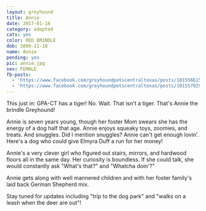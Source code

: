 ```yaml
---
layout: greyhound
title: Annie
date: 2017-01-16
category: adopted
cats: yes
color: RED BRINDLE
dob: 2009-11-18
name: Annie
pending: yes
pic: annie.jpg
sex: FEMALE
fb-posts:
  - 'https://www.facebook.com/greyhoundpetscentraltexas/posts/10155661536013572:0'
  - 'https://www.facebook.com/greyhoundpetscentraltexas/posts/10155792948883572'
---
```


This just in: GPA-CT has a tiger! No. Wait. That isn't a tiger. That's Annie the brindle Greyhound!

Annie is seven years young, though her foster Mom swears she has the energy of a dog half that age. Annie enjoys squeaky toys, zoomies, and treats. And snuggles. Did I mention snuggles? Annie can't get enough lovin'. Here's a dog who could give Elmyra Duff a run for her money!

Annie's a very clever girl who figured out stairs, mirrors, and hardwood floors all in the same day. Her curiosity is boundless. If she could talk, she would constantly ask "What's that?" and "Whatcha doin'?"

Annie gets along with well mannered children and with her foster family's laid back German
Shepherd mix.

Stay tuned for updates including "trip to the dog park" and "walks on a leash when the deer are out"!

